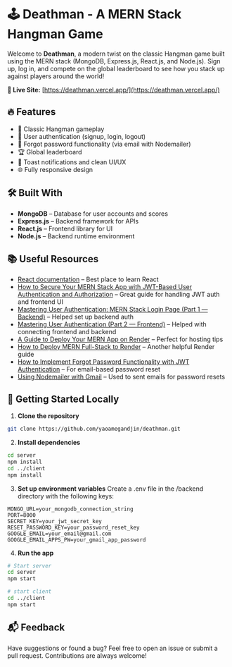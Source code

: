  
# 🕹️ Deathman - A MERN Stack Hangman Game

Welcome to **Deathman**, a modern twist on the classic Hangman game built using the MERN stack (MongoDB, Express.js, React.js, and Node.js). Sign up, log in, and compete on the global leaderboard to see how you stack up against players around the world!

**🎯 Live Site:** [https://deathman.vercel.app/](https://deathman.vercel.app/)


## 🔥 Features

- 🧠 Classic Hangman gameplay
- 🔐 User authentication (signup, login, logout)
- 🔁 Forgot password functionality (via email with Nodemailer)
- 🏆 Global leaderboard
- 🎨 Toast notifications and clean UI/UX
- 🌐 Fully responsive design

## 🛠️ Built With

- **MongoDB** – Database for user accounts and scores  
- **Express.js** – Backend framework for APIs  
- **React.js** – Frontend library for UI  
- **Node.js** – Backend runtime environment  

## 📚 Useful Resources

- [React documentation](https://reactjs.org/) – Best place to learn React  
- [How to Secure Your MERN Stack App with JWT-Based User Authentication and Authorization](https://www.freecodecamp.org/news/how-to-secure-your-mern-stack-application/) – Great guide for handling JWT auth and frontend UI 
- [Mastering User Authentication: MERN Stack Login Page (Part 1 — Backend)](https://javascript.plainenglish.io/mern-stack-authentication-part-1-41b72bd2e8f3) – Helped set up backend auth
- [Mastering User Authentication (Part 2 — Frontend)](https://javascript.plainenglish.io/mern-stack-authentication-part-2-cd2036deedb4) – Helped with connecting frontend and backend
- [A Guide to Deploy Your MERN App on Render](https://dev.to/producthackers/deploying-a-mern-stack-app-on-render-1fkb) – Perfect for hosting tips
- [How to Deploy MERN Full-Stack to Render](https://medium.com/@aminnairi/how-to-deploy-mern-full-stack-to-render-6b23f56f7c2e) – Another helpful Render guide
- [How to Implement Forgot Password Functionality with JWT Authentication](https://medium.com/@mail2pranjalrai/forgot-password-in-mern-stack-using-jwt-bc12eaf4f2f2) – For email-based password reset
- [Using Nodemailer with Gmail](https://nodemailer.com/usage/using-gmail/) – Used to sent emails for password resets

## 🧪 Getting Started Locally

1. **Clone the repository**
  ```bash
  git clone https://github.com/yaoamegandjin/deathman.git
  ```
2. **Install dependencies**
  ```bash
  cd server
  npm install
  cd ../client
  npm install
  ```
3. **Set up environment variables**
Create a .env file in the /backend directory with the following keys:
  ```env
  MONGO_URL=your_mongodb_connection_string
  PORT=8000
  SECRET_KEY=your_jwt_secret_key
  RESET_PASSWORD_KEY=your_password_reset_key
  GOOGLE_EMAIL=your_email@gmail.com
  GOOGLE_EMAIL_APPS_PW=your_gmail_app_password
  ```
4. **Run the app**
  ```bash
  # Start server
  cd server
  npm start

  # start client
  cd ../client
  npm start
  ```
## 📬 Feedback

Have suggestions or found a bug? Feel free to open an issue or submit a pull request. Contributions are always welcome!

